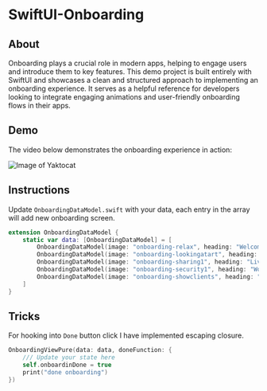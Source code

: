 # SwiftUI-Onboarding

## About
Onboarding plays a crucial role in modern apps, helping to engage users and introduce them to key features. This demo project is built entirely with SwiftUI and showcases a clean and structured approach to implementing an onboarding experience. It serves as a helpful reference for developers looking to integrate engaging animations and user-friendly onboarding flows in their apps.

## Demo
The video below demonstrates the onboarding experience in action:

![Image of Yaktocat](./Gif/onboarding.gif)

## Instructions
Update `OnboardingDataModel.swift` with your data, each entry in the array will add new onboarding screen.

```swift
extension OnboardingDataModel {
    static var data: [OnboardingDataModel] = [
        OnboardingDataModel(image: "onboarding-relax", heading: "Welcome to App", text: "Lorem ipsum dolor sit amet, consectetur adipiscing elit, sed do eiusmod tempor incididunt ut labore et dolore magna aliqua."),
        OnboardingDataModel(image: "onboarding-lookingatart", heading: "Explore the World", text: "Lorem ipsum dolor sit amet, consectetur adipiscing elit, sed do eiusmod tempor incididunt ut labore et dolore magna aliqua."),
        OnboardingDataModel(image: "onboarding-sharing1", heading: "Live Life Baby", text: "Lorem ipsum dolor sit amet, consectetur adipiscing elit, sed do eiusmod tempor incididunt ut labore et dolore magna aliqua."),
        OnboardingDataModel(image: "onboarding-security1", heading: "Work Hard", text: "Lorem ipsum dolor sit amet, consectetur adipiscing elit, sed do eiusmod tempor incididunt ut labore et dolore magna aliqua."),
        OnboardingDataModel(image: "onboarding-showclients", heading: "Stay Careless", text: "Lorem ipsum dolor sit amet, consectetur adipiscing elit, sed do eiusmod tempor incididunt ut labore et dolore magna aliqua."),
    ]
}
```

## Tricks
For hooking into `Done` button click I have implemented escaping closure.

```swift
OnboardingViewPure(data: data, doneFunction: {
    /// Update your state here
    self.onboardinDone = true
    print("done onboarding")
})
```
